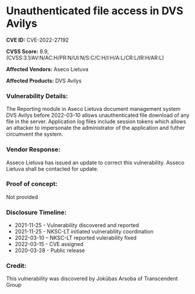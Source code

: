 # Unauthenticated file access in DVS Avilys

**CVE ID:** CVE-2022-27192

**CVSS Score:** 8.9, (CVSS:3.1/AV:N/AC:H/PR:N/UI:N/S:C/C:H/I:H/A:L/CR:L/IR:H/AR:L) 

**Affected Vendors:** Aseco Lietuva 

**Affected Products:** DVS Avilys

### Vulnerability Details:

The Reporting module in Aseco Lietuva document management system DVS Avilys before 2022-03-10 allows unauthenticated file download of any file in the server. Application log files include session tokens which allows an attacker to impersonate the administrator of the application and futher circumvent the system.

### Vendor Response:

Asseco Lietuva has issued an update to correct this vulnerability. Asseco Lietuva shall be contacted for update.

### Proof of concept:

Not provided

### Disclosure Timeline:

- 2021-11-25 - Vulnerability discovered and reported
- 2021-11-25 - NKSC-LT initiated vulnerability coordination
- 2022-03-10 – NKSC-LT reported vulerability fixed
- 2022-03-15 - CVE assigned
- 2020-03-28 - Public release

### Credit:

This vulnerability was discovered by Jokūbas Arsoba of Transcendent Group
